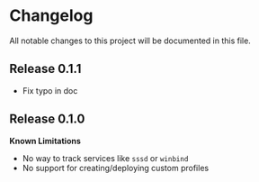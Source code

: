 # Changelog

All notable changes to this project will be documented in this file.

## Release 0.1.1

* Fix typo in doc

## Release 0.1.0

**Known Limitations**

* No way to track services like `sssd` or `winbind`
* No support for creating/deploying custom profiles
